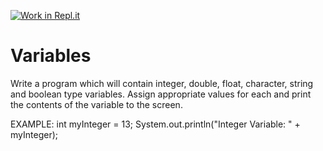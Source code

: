 [![Work in Repl.it](https://classroom.github.com/assets/work-in-replit-14baed9a392b3a25080506f3b7b6d57f295ec2978f6f33ec97e36a161684cbe9.svg)](https://classroom.github.com/online_ide?assignment_repo_id=4661577&assignment_repo_type=AssignmentRepo)
# Variables

Write a program which will contain integer, double, float, character, string and boolean type variables.  Assign appropriate values for each and print the contents of the variable to the screen.

EXAMPLE:
int myInteger = 13;
System.out.println("Integer Variable: " + myInteger);
